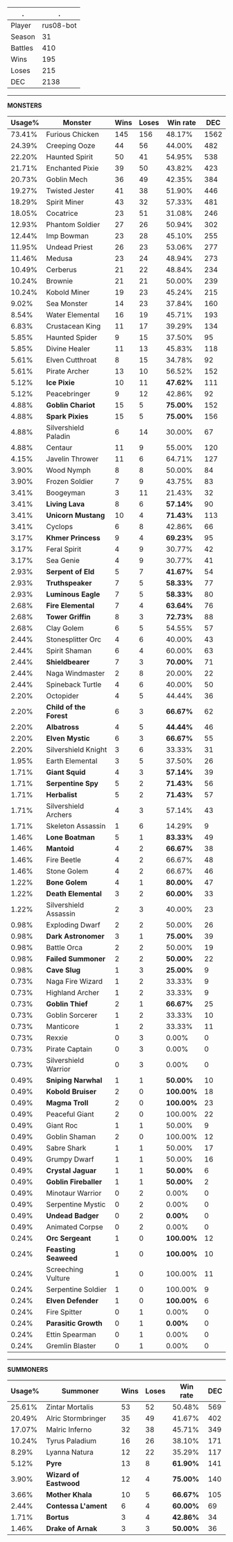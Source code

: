 .|.
|-|-
Player|rus08-bot
Season|31
Battles|410
Wins|195
Loses|215
DEC|2138

---
**MONSTERS**

Usage%|Monster|Wins|Loses|Win rate|DEC|
-|-|-|-|-|-|
73.41%|Furious Chicken|145|156|48.17%|1562|
24.39%|Creeping Ooze|44|56|44.00%|482|
22.20%|Haunted Spirit|50|41|54.95%|538|
21.71%|Enchanted Pixie|39|50|43.82%|423|
20.73%|Goblin Mech|36|49|42.35%|384|
19.27%|Twisted Jester|41|38|51.90%|446|
18.29%|Spirit Miner|43|32|57.33%|481|
18.05%|Cocatrice|23|51|31.08%|246|
12.93%|Phantom Soldier|27|26|50.94%|302|
12.44%|Imp Bowman|23|28|45.10%|255|
11.95%|Undead Priest|26|23|53.06%|277|
11.46%|Medusa|23|24|48.94%|273|
10.49%|Cerberus|21|22|48.84%|234|
10.24%|Brownie|21|21|50.00%|239|
10.24%|Kobold Miner|19|23|45.24%|215|
9.02%|Sea Monster|14|23|37.84%|160|
8.54%|Water Elemental|16|19|45.71%|193|
6.83%|Crustacean King|11|17|39.29%|134|
5.85%|Haunted Spider|9|15|37.50%|95|
5.85%|Divine Healer|11|13|45.83%|118|
5.61%|Elven Cutthroat|8|15|34.78%|92|
5.61%|Pirate Archer|13|10|56.52%|152|
5.12%|**Ice Pixie**|10|11|**47.62%**|111|
5.12%|Peacebringer|9|12|42.86%|92|
4.88%|**Goblin Chariot**|15|5|**75.00%**|152|
4.88%|**Spark Pixies**|15|5|**75.00%**|156|
4.88%|Silvershield Paladin|6|14|30.00%|67|
4.88%|Centaur|11|9|55.00%|120|
4.15%|Javelin Thrower|11|6|64.71%|127|
3.90%|Wood Nymph|8|8|50.00%|84|
3.90%|Frozen Soldier|7|9|43.75%|83|
3.41%|Boogeyman|3|11|21.43%|32|
3.41%|**Living Lava**|8|6|**57.14%**|90|
3.41%|**Unicorn Mustang**|10|4|**71.43%**|113|
3.41%|Cyclops|6|8|42.86%|66|
3.17%|**Khmer Princess**|9|4|**69.23%**|95|
3.17%|Feral Spirit|4|9|30.77%|42|
3.17%|Sea Genie|4|9|30.77%|41|
2.93%|**Serpent of Eld**|5|7|**41.67%**|54|
2.93%|**Truthspeaker**|7|5|**58.33%**|77|
2.93%|**Luminous Eagle**|7|5|**58.33%**|80|
2.68%|**Fire Elemental**|7|4|**63.64%**|76|
2.68%|**Tower Griffin**|8|3|**72.73%**|88|
2.68%|Clay Golem|6|5|54.55%|57|
2.44%|Stonesplitter Orc|4|6|40.00%|43|
2.44%|Spirit Shaman|6|4|60.00%|63|
2.44%|**Shieldbearer**|7|3|**70.00%**|71|
2.44%|Naga Windmaster|2|8|20.00%|22|
2.44%|Spineback Turtle|4|6|40.00%|50|
2.20%|Octopider|4|5|44.44%|36|
2.20%|**Child of the Forest**|6|3|**66.67%**|62|
2.20%|**Albatross**|4|5|**44.44%**|46|
2.20%|**Elven Mystic**|6|3|**66.67%**|55|
2.20%|Silvershield Knight|3|6|33.33%|31|
1.95%|Earth Elemental|3|5|37.50%|26|
1.71%|**Giant Squid**|4|3|**57.14%**|39|
1.71%|**Serpentine Spy**|5|2|**71.43%**|56|
1.71%|**Herbalist**|5|2|**71.43%**|57|
1.71%|Silvershield Archers|4|3|57.14%|43|
1.71%|Skeleton Assassin|1|6|14.29%|9|
1.46%|**Lone Boatman**|5|1|**83.33%**|49|
1.46%|**Mantoid**|4|2|**66.67%**|38|
1.46%|Fire Beetle|4|2|66.67%|48|
1.46%|Stone Golem|4|2|66.67%|46|
1.22%|**Bone Golem**|4|1|**80.00%**|47|
1.22%|**Death Elemental**|3|2|**60.00%**|33|
1.22%|Silvershield Assassin|2|3|40.00%|23|
0.98%|Exploding Dwarf|2|2|50.00%|26|
0.98%|**Dark Astronomer**|3|1|**75.00%**|39|
0.98%|Battle Orca|2|2|50.00%|19|
0.98%|**Failed Summoner**|2|2|**50.00%**|22|
0.98%|**Cave Slug**|1|3|**25.00%**|9|
0.73%|Naga Fire Wizard|1|2|33.33%|9|
0.73%|Highland Archer|1|2|33.33%|9|
0.73%|**Goblin Thief**|2|1|**66.67%**|25|
0.73%|Goblin Sorcerer|1|2|33.33%|10|
0.73%|Manticore|1|2|33.33%|11|
0.73%|Rexxie|0|3|0.00%|0|
0.73%|Pirate Captain|0|3|0.00%|0|
0.73%|Silvershield Warrior|0|3|0.00%|0|
0.49%|**Sniping Narwhal**|1|1|**50.00%**|10|
0.49%|**Kobold Bruiser**|2|0|**100.00%**|18|
0.49%|**Magma Troll**|2|0|**100.00%**|23|
0.49%|Peaceful Giant|2|0|100.00%|22|
0.49%|Giant Roc|1|1|50.00%|9|
0.49%|Goblin Shaman|2|0|100.00%|12|
0.49%|Sabre Shark|1|1|50.00%|17|
0.49%|Grumpy Dwarf|1|1|50.00%|16|
0.49%|**Crystal Jaguar**|1|1|**50.00%**|6|
0.49%|**Goblin Fireballer**|1|1|**50.00%**|2|
0.49%|Minotaur Warrior|0|2|0.00%|0|
0.49%|Serpentine Mystic|0|2|0.00%|0|
0.49%|**Undead Badger**|0|2|**0.00%**|0|
0.49%|Animated Corpse|0|2|0.00%|0|
0.24%|**Orc Sergeant**|1|0|**100.00%**|12|
0.24%|**Feasting Seaweed**|1|0|**100.00%**|10|
0.24%|Screeching Vulture|1|0|100.00%|11|
0.24%|Serpentine Soldier|1|0|100.00%|9|
0.24%|**Elven Defender**|1|0|**100.00%**|6|
0.24%|Fire Spitter|0|1|0.00%|0|
0.24%|**Parasitic Growth**|0|1|**0.00%**|0|
0.24%|Ettin Spearman|0|1|0.00%|0|
0.24%|Gremlin Blaster|0|1|0.00%|0|

---
**SUMMONERS**

Usage%|Summoner|Wins|Loses|Win rate|DEC|
-|-|-|-|-|-|
25.61%|Zintar Mortalis|53|52|50.48%|569|
20.49%|Alric Stormbringer|35|49|41.67%|402|
17.07%|Malric Inferno|32|38|45.71%|349|
10.24%|Tyrus Paladium|16|26|38.10%|171|
8.29%|Lyanna Natura|12|22|35.29%|117|
5.12%|**Pyre**|13|8|**61.90%**|141|
3.90%|**Wizard of Eastwood**|12|4|**75.00%**|140|
3.66%|**Mother Khala**|10|5|**66.67%**|105|
2.44%|**Contessa L'ament**|6|4|**60.00%**|69|
1.71%|**Bortus**|3|4|**42.86%**|34|
1.46%|**Drake of Arnak**|3|3|**50.00%**|36|
